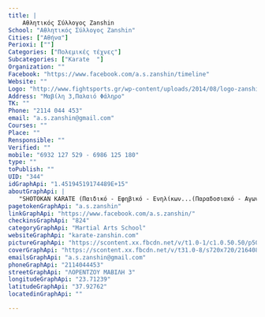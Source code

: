 ```yaml
---
title: |
    Αθλητικός Σύλλογος Zanshin
School: "Αθλητικός Σύλλογος Zanshin"
Cities: ["Αθήνα"]
Perioxi: [""]
Categories: ["Πολεμικές τέχνες"]
Subcategories: ["Karate  "]
Organization: ""
Facebook: "https://www.facebook.com/a.s.zanshin/timeline"
Website: ""
Logo: "http://www.fightsports.gr/wp-content/uploads/2014/08/logo-zanshin-new.jpg"
Address: "Μαβίλη 3,Παλαιό Φάληρο"
TK: ""
Phone: "2114 044 453"
email: "a.s.zanshin@gmail.com"
Courses: ""
Place: ""
Rensponsible: ""
Verified: ""
mobile: "6932 127 529 - 6986 125 180"
type: ""
toPublish: ""
UID: "344"
idGraphApi: "1.45194519174489E+15"
aboutGraphApi: | 
   "SHOTOKAN KARATE (Παιδικό - Εφηβικό - Ενηλίκων...(Παραδοσιακό - Αγωνιστικό) - AYTOAMYNA ΓΙΑ ΓΥΝΑΙΚΕΣ - ΙΔΙΑΙΤΕΡΑ ΜΑΘΗΜΑΤΑ - ΠΡΟΓΡΑΜΜΑ ΕΓΚΥΜΝΑΣΗΣ - PILATES.! "
pagetokenGraphApi: "a.s.zanshin"
linkGraphApi: "https://www.facebook.com/a.s.zanshin/"
checkinsGraphApi: "824"
categoryGraphApi: "Martial Arts School"
websiteGraphApi: "karate-zanshin.com"
pictureGraphApi: "https://scontent.xx.fbcdn.net/v/t1.0-1/c1.0.50.50/p50x50/20479665_1937834423155965_7614759269922792806_n.jpg?oh=3f8ac55e76863e0f8d937c0a67e2487b&amp;oe=5B3AA95A"
coverGraphApi: "https://scontent.xx.fbcdn.net/v/t31.0-8/s720x720/21640869_1955519784720762_2536849986093010311_o.jpg?oh=f5bbe9770d8829934de61ebd39788f80&amp;oe=5B47FD72"
emailsGraphApi: "a.s.zanshin@gmail.com"
phoneGraphApi: "2114044453"
streetGraphApi: "ΛΟΡΕΝΤΖΟΥ ΜΑΒΙΛΗ 3"
longitudeGraphApi: "23.71239"
latitudeGraphApi: "37.92762"
locatedinGraphApi: ""

---
```





